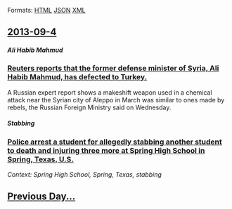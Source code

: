 
Formats: [HTML](2013/09/4/index.html)  [JSON](2013/09/4/index.json)  [XML](2013/09/4/index.xml)  

## [2013-09-4](/news/2013/09/4/index.md)

##### Ali Habib Mahmud
### [Reuters reports that the former defense minister of Syria, Ali Habib Mahmud, has defected to Turkey. ](/news/2013/09/4/reuters-reports-that-the-former-defense-minister-of-syria-ali-habib-mahmud-has-defected-to-turkey.md)
A Russian expert report shows a makeshift weapon used in a chemical attack near the Syrian city of Aleppo in March was similar to ones made by rebels, the Russian Foreign Ministry said on Wednesday.

##### Stabbing
### [Police arrest a student for allegedly stabbing another student to death and injuring three more at Spring High School in Spring, Texas, U.S. ](/news/2013/09/4/police-arrest-a-student-for-allegedly-stabbing-another-student-to-death-and-injuring-three-more-at-spring-high-school-in-spring-texas-u-s.md)
_Context: Spring High School, Spring, Texas, stabbing_

## [Previous Day...](/news/2013/09/3/index.md)

